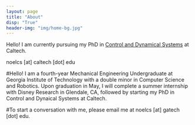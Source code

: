 ```yaml
---
layout: page
title: "About"
disp: "True"
header-img: "img/home-bg.jpg"
---
```


Hello! I am currently pursuing my PhD in <a href="http://www.cms.caltech.edu/academics/grad_cds">Control and Dynamical Systems</a> at Caltech. 

noelcs [at] caltech [dot] edu


#Hello! I am a fourth-year Mechanical Engineering Undergraduate at Georgia Institute of Technology with a double minor in Computer Science and Robotics. Upon graduation in May, I will complete a summer internship with Disney Research in Glendale, CA, followed by starting my PhD in Control and Dynaical Systems at Caltech.

#To start a conversation with me, please email me at noelcs [at] gatech [dot] edu.

<!--
<a href="{{ "/img/Csomay-Shanklin_Noel_Resume.pdf" | prepend: site.baseurl }}" target="_blank">Resume</a>
->
	
